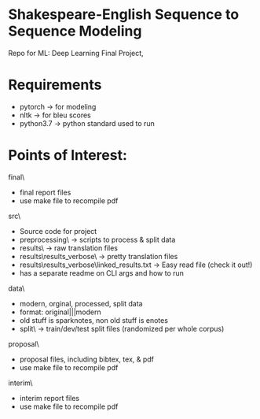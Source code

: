 # Shakespeare-English Sequence to Sequence Modeling
Repo for ML: Deep Learning Final Project,

# Requirements
  - pytorch -> for modeling
  - nltk -> for bleu scores
  - python3.7 -> python standard used to run

# Points of Interest:
final\\

  - final report files
  - use make file to recompile pdf

src\\

 - Source code for project
 - preprocessing\\ -> scripts to process & split data
 - results\\ -> raw translation files
 - results\\results_verbose\\ -> pretty translation files
 - results\\results_verbose\\linked_results.txt -> Easy read file (check it out!)
 - has a separate readme on CLI args and how to run

data\\

 - modern, orginal, processed, split data
 - format: original|||modern
 - old stuff is sparknotes, non old stuff is enotes
 - split\\ -> train/dev/test split files (randomized per whole corpus)

proposal\\

 - proposal files, including bibtex, tex, & pdf
 - use make file to recompile pdf

interim\\

  - interim report files
  - use make file to recompile pdf


